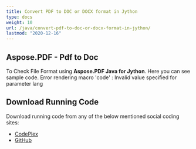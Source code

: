 ```yaml
---
title: Convert PDF to DOC or DOCX format in Jython
type: docs
weight: 10
url: /java/convert-pdf-to-doc-or-docx-format-in-jython/
lastmod: "2020-12-16"
---
```



## Aspose.PDF - Pdf to Doc
To Check File Format using **Aspose.PDF Java for Jython**. Here you can see sample code.
Error rendering macro 'code' : Invalid value specified for parameter lang

## Download Running Code
Download running code from any of the below mentioned social coding sites:

- [CodePlex](https://asposepdfjavajython.codeplex.com/releases)
- [GitHub](https://github.com/aspose-pdf/Aspose.PDF-for-Java/releases)
